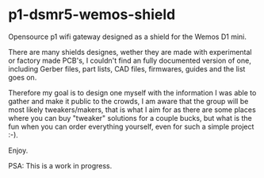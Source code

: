 # p1-dsmr5-wemos-shield
Opensource p1 wifi gateway designed as a shield for the Wemos D1 mini.

There are many shields designes, wether they are made with experimental or factory made PCB's,
I couldn't find an fully documented version of one, including Gerber files, part lists, CAD files, firmwares, guides and the list goes on.

Therefore my goal is to design one myself with the information I was able to gather and make it public to the crowds,
I am aware that the group will be most likely tweakers/makers, that is what I aim for as there are some places where you can buy "tweaker" solutions for a couple bucks, but what is the fun when you can order everything yourself, even for such a simple project :-).

Enjoy.

PSA:
This is a work in progress.
